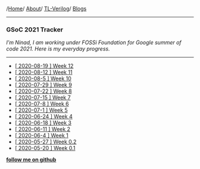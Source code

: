 /[Home](/index)/ [About](pages/gsoc/about)/ [TL-Verilog](pages/gsoc/TLV)/ [Blogs](pages/blogs/gsoc-final-blog)

---

### GSoC 2021 Tracker
*I’m Ninad, I am working under FOSSi Foundation for Google summer of code 2021. Here is my everyday progress.*

---
- [[ 2020-08-19 ] Week 12](pages/gsoc/wk12)
- [[ 2020-08-12 ] Week 11](pages/gsoc/wk11)
- [[ 2020-08-5 ]  Week 10](pages/gsoc/wk10)
- [[ 2020-07-29 ] Week 9](pages/gsoc/wk9)
- [[ 2020-07-22 ] Week 8](pages/gsoc/wk8)
- [[ 2020-07-15 ] Week 7](pages/gsoc/wk7)
- [[ 2020-07-8 ]  Week 6](pages/gsoc/wk6)
- [[ 2020-07-1 ]  Week 5](pages/gsoc/wk5)
- [[ 2020-06-24 ] Week 4](pages/gsoc/wk4)
- [[ 2020-06-18 ] Week 3](pages/gsoc/wk3)
- [[ 2020-06-11 ] Week 2](pages/gsoc/wk2)
- [[ 2020-06-4 ]  Week 1](pages/gsoc/wk1)
- [[ 2020-05-27 ] Week 0.2](pages/gsoc/wk0_2)
- [[ 2020-05-20 ] Week 0.1](pages/gsoc/wk0_1)

[**follow me on github**](https://github.com/ninja3011/)
